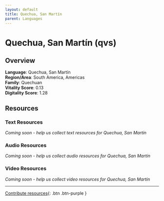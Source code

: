 ```yaml
---
layout: default
title: Quechua, San Martín
parent: Languages
---
```


# Quechua, San Martín (qvs)

## Overview

**Language**: Quechua, San Martín  
**Region/Area**: South America, Americas  
**Family**: Quechuan  
**Vitality Score**: 0.13  
**Digitality Score**: 1.28  

## Resources

### Text Resources
*Coming soon - help us collect text resources for Quechua, San Martín*

### Audio Resources
*Coming soon - help us collect audio resources for Quechua, San Martín*

### Video Resources
*Coming soon - help us collect video resources for Quechua, San Martín*

---

[Contribute resources](https://fairtrain.github.io/){: .btn .btn-purple }
